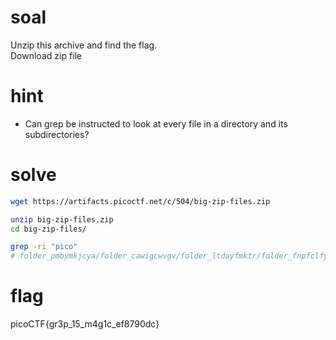 # soal
Unzip this archive and find the flag. \
Download zip file

# hint
- Can grep be instructed to look at every file in a directory and its subdirectories?

# solve
```bash
wget https://artifacts.picoctf.net/c/504/big-zip-files.zip

unzip big-zip-files.zip
cd big-zip-files/

grep -ri "pico"
# folder_pmbymkjcya/folder_cawigcwvgv/folder_ltdayfmktr/folder_fnpfclfyee/whzxrpivpqld.txt:information on the record will last a billion years. Genes and brains and books encode picoCTF{gr3p_15_m4g1c_ef8790dc}
```

# flag
picoCTF{gr3p_15_m4g1c_ef8790dc}